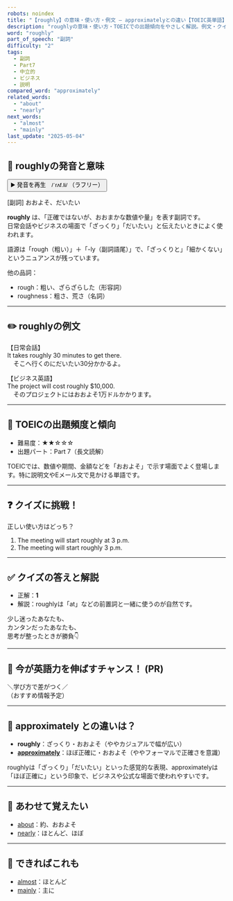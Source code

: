 ```yaml
---
robots: noindex
title: "【roughly】の意味・使い方・例文 ― approximatelyとの違い【TOEIC英単語】"
description: "roughlyの意味・使い方・TOEICでの出題傾向をやさしく解説。例文・クイズ付きでapproximatelyとの違いもわかりやすく学べます。"
word: "roughly"
part_of_speech: "副詞"
difficulty: "2"
tags:
  - 副詞
  - Part7
  - 中立的
  - ビジネス
  - 説明
compared_word: "approximately"
related_words:
  - "about"
  - "nearly"
next_words:
  - "almost"
  - "mainly"
last_update: "2025-05-04"
---
```


## 🔰 roughlyの発音と意味

<button class="play-audio" onclick="playTTS('roughly')">
  <span class="play-audio-main">
    ▶️ 発音を再生　/ˈrʌf.li/
  </span>
  <span class="play-audio-sub">
    （ラフリー）
  </span>
</button>

[副詞] おおよそ、だいたい

**roughly** は、「正確ではないが、おおまかな数値や量」を表す副詞です。  
日常会話やビジネスの場面で「ざっくり」「だいたい」と伝えたいときによく使われます。

語源は「rough（粗い）」＋「-ly（副詞語尾）」で、「ざっくりと」「細かくない」というニュアンスが残っています。

他の品詞：  
- rough：粗い、ざらざらした（形容詞）
- roughness：粗さ、荒さ（名詞）

---

## ✏️ roughlyの例文

【日常会話】  
It takes roughly 30 minutes to get there.  
　そこへ行くのにだいたい30分かかるよ。

【ビジネス英語】  
The project will cost roughly $10,000.  
　そのプロジェクトにはおおよそ1万ドルかかります。

---

## 🎯 TOEICの出題頻度と傾向

- 難易度：★★☆☆☆
- 出題パート：Part 7（長文読解）

TOEICでは、数値や期間、金額などを「おおよそ」で示す場面でよく登場します。特に説明文やEメール文で見かける単語です。

---

## ❓ クイズに挑戦！

正しい使い方はどっち？

1. The meeting will start roughly at 3 p.m.  
2. The meeting will start roughly 3 p.m.

---

## ✅ クイズの答えと解説

- 正解：**1**
- 解説：roughlyは「at」などの前置詞と一緒に使うのが自然です。

少し迷ったあなたも、  
カンタンだったあなたも、  
思考が整ったときが勝負👇️

---

## 🚀 今が英語力を伸ばすチャンス！ (PR)

<div class="info-center">
＼学び方で差がつく／<br>  
（おすすめ情報予定）
</div>

---

## 🤔  approximately との違いは？

- **roughly**：ざっくり・おおよそ（ややカジュアルで幅が広い）
- **[approximately](/word/approximately/)**：ほぼ正確に・おおよそ（ややフォーマルで正確さを意識）

roughlyは「ざっくり」「だいたい」といった感覚的な表現、approximatelyは「ほぼ正確に」という印象で、ビジネスや公式な場面で使われやすいです。

---

## 🧩 あわせて覚えたい

- [about](/word/about/)：約、おおよそ
- [nearly](/word/nearly/)：ほとんど、ほぼ

---

## 📖 できればこれも

- [almost](/word/almost/)：ほとんど
- [mainly](/word/mainly/)：主に

<!-- cvid: aid33_bid15 -->
